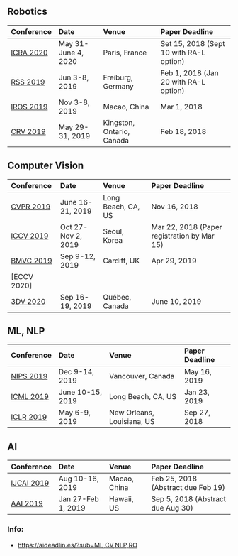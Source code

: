
## Robotics
| Conference | Date | Venue | Paper Deadline | 
|:------------------------|:--------------------|:--------------------|:-----------------------|
| [ICRA 2020](http://icra2020.org/) | May 31-June 4, 2020 | Paris, France  | Set 15, 2018 (Sept 10 with RA-L option) |
| [RSS 2019](http://www.roboticsconference.org/) | Jun 3-8, 2019 | Freiburg, Germany  | Feb 1, 2018 (Jan 20 with RA-L option) |
| [IROS 2019](https://www.iros2019.org/) | Nov 3-8, 2019 | Macao, China  | Mar 1, 2018 |
| [CRV 2019](http://computerrobotvision.org) | May 29-31, 2019 | Kingston, Ontario, Canada  | Feb 18, 2018 |


## Computer Vision
| Conference | Date | Venue | Paper Deadline | 
|:------------------------|:--------------------|:--------------------|:-----------------------|
| [CVPR 2019](http://cvpr2019.thecvf.com) | June 16-21, 2019 | Long Beach, CA, US  | Nov 16, 2018 |
| [ICCV 2019](http://iccv2019.thecvf.com/) | Oct 27-Nov 2, 2019 | Seoul, Korea  | Mar 22, 2018 (Paper registration by Mar 15)  |
| [BMVC 2019](https://bmvc2019.org/) | Sep 9-12, 2019 | Cardiff, UK  | Apr 29, 2019 |
| [ECCV 2020] | |   |  |
| [3DV 2020](http://3dv19.gel.ulaval.ca/) | Sep 16-19, 2019 | Québec, Canada  | June 10, 2019  |



## ML, NLP
| Conference | Date | Venue | Paper Deadline | 
|:------------------------|:--------------------|:--------------------|:-----------------------|
| [NIPS 2019](https://nips.cc/) | Dec 9-14, 2019 | Vancouver, Canada  | May 16, 2019 |
| [ICML 2019](https://icml.cc/Conferences/2019) | June 10-15, 2019 | Long Beach, CA, US  | Jan 23, 2019 |
| [ICLR 2019](https://iclr.cc/Conferences/2019) | May 6-9, 2019 | New Orleans, Louisiana, US  | Sep 27, 2018 |

## AI
| Conference | Date | Venue | Paper Deadline | 
|:------------------------|:--------------------|:--------------------|:-----------------------|
| [IJCAI 2019](https://www.ijcai19.org/) | Aug 10-16, 2019 | Macao, China  | Feb 25, 2018 (Abstract due Feb 19) |
| [AAI 2019](https://aaai.org/Conferences/AAAI-19/) | Jan 27-Feb 1, 2019 | Hawaii, US  | Sep 5, 2018 (Abstract due Aug 30) |



### Info:
- https://aideadlin.es/?sub=ML,CV,NLP,RO

